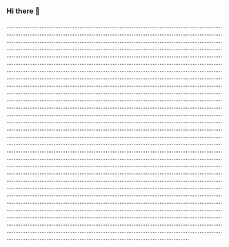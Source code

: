 ### Hi there 👋

.....................................................................................................................................................................................................................................................................................................................................................................................................................................................................................................................................................................................................................................................................................................................................................................................................................................................................................................................................................................................................................................................................................................................................................................................................................................................................................................................................................................................................................................................................................................................................................................................................................................................................................................................................................................................................................................................................................................................................................................................................................................................................................................................................................................................................................................................................................................................................................................................................................................................................................................................................................................................................................................................................................................................................................................................................................................................................................................................................................................................................................................................................................................................................................................................................................................................................................................................................................................................................................................................................................................................................................................................................................................................................................................................................................................................................................................................